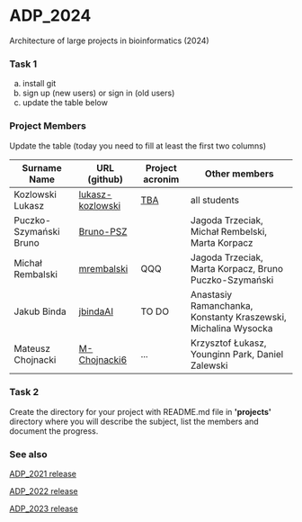 # ADP_2024
Architecture of large projects in bioinformatics (2024)

### Task 1
<ol type="a">
  <li>install git</li>
  <li>sign up (new users) or sign in (old users)</li>
  <li>update the table below</li>
</ol>

### Project Members
Update the table (today you need to fill at least the first two columns)

| Surname Name | URL (github) | Project acronim | Other members |
| --- | --- | --- | --- |
| Kozlowski Lukasz | [lukasz-kozlowski](https://github.com/lukasz-kozlowski) | [TBA](https://github.com/lukasz-kozlowski/ADP_2024/blob/main/project/TBA/README.md) | all students |
| Puczko-Szymański Bruno | [Bruno-PSZ](https://github.com/Bruno-PSZ) |  | Jagoda Trzeciak, Michał Rembelski, Marta Korpacz |
| Michał Rembalski | [mrembalski](https://github.com/mrembalski) | QQQ | Jagoda Trzeciak, Marta Korpacz, Bruno Puczko-Szymański |
| Jakub Binda | [jbindaAI](https://github.com/jbindaAI) |TO DO | Anastasiy Ramanchanka, Konstanty Kraszewski, Michalina Wysocka |
| Mateusz Chojnacki | [M-Chojnacki6](https://github.com/M-Chojnacki6) | ... | Krzysztof Łukasz, Younginn Park, Daniel Zalewski |

 
### Task 2
Create the directory for your project with README.md file in <b>'projects'</b> directory where you will describe the subject, 
list the members and document the progress.

### See also

[ADP_2021 release](https://github.com/lukasz-kozlowski/ADP_2021)

[ADP_2022 release](https://github.com/lukasz-kozlowski/ADP_2022)

[ADP_2023 release](https://github.com/lukasz-kozlowski/ADP_2023)

